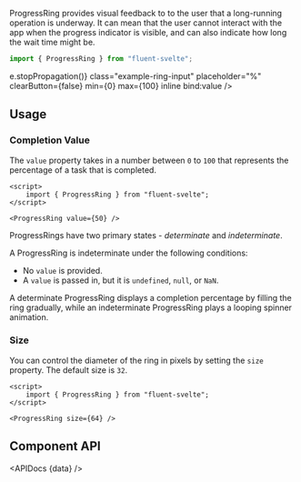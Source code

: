 <script lang="ts">
    import { ProgressRing, NumberBox } from "fluent-svelte";
    import { Showcase, APIDocs } from "../../../../lib";

    import data from "fluent-svelte/ProgressRing/ProgressRing.svelte?sveld&raw";

    let value = Math.floor(Math.random() * 100);
</script>

ProgressRing provides visual feedback to to the user that a long-running operation is underway. It can mean that the user cannot interact with the app when the progress indicator is visible, and can also indicate how long the wait time might be.

```ts
import { ProgressRing } from "fluent-svelte";
```

<Showcase repl="">
    <div class="ring-spacer">
        <ProgressRing />
        <ProgressRing bind:value />
    </div>
    <NumberBox
        on:mousedown={e => e.stopPropagation()}
        class="example-ring-input"
        placeholder="%"
        clearButton={false}
        min={0}
        max={100}
        inline
        bind:value
    />
</Showcase>

## Usage

### Completion Value

The `value` property takes in a number between `0` to `100` that represents the percentage of a task that is completed.

```svelte example hideScript
<script>
	import { ProgressRing } from "fluent-svelte";
</script>

<ProgressRing value={50} />
```

ProgressRings have two primary states - _determinate_ and _indeterminate_.

A ProgressRing is indeterminate under the following conditions:

-   No `value` is provided.
-   A `value` is passed in, but it is `undefined`, `null`, or `NaN`.

A determinate ProgressRing displays a completion percentage by filling the ring gradually, while an indeterminate ProgressRing plays a looping spinner animation.

### Size

You can control the diameter of the ring in pixels by setting the `size` property. The default size is `32`.

```svelte example hideScript
<script>
	import { ProgressRing } from "fluent-svelte";
</script>

<ProgressRing size={64} />
```

## Component API

<APIDocs {data} />

<style>
    .ring-spacer {
        display: grid;
        grid-template-columns: 1fr 1fr;
        grid-gap: 12px;
    }

    :global(.component-showcase .component-showcase-grid > .example-ring-input) {
        margin-block-start: 12px;
        inline-size: 108px;
    }
</style>
